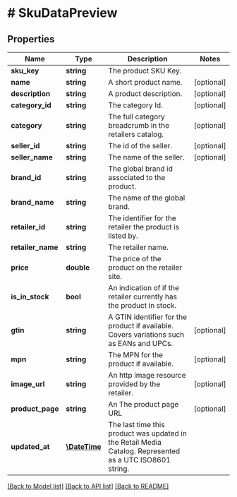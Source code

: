 # # SkuDataPreview

## Properties

Name | Type | Description | Notes
------------ | ------------- | ------------- | -------------
**sku_key** | **string** | The product SKU Key. |
**name** | **string** | A short product name. | [optional]
**description** | **string** | A product description. | [optional]
**category_id** | **string** | The category Id. | [optional]
**category** | **string** | The full category breadcrumb in the retailers catalog. | [optional]
**seller_id** | **string** | The id of the seller. | [optional]
**seller_name** | **string** | The name of the seller. | [optional]
**brand_id** | **string** | The global brand id associated to the product. |
**brand_name** | **string** | The name of the global brand. |
**retailer_id** | **string** | The identifier for the retailer the product is listed by. |
**retailer_name** | **string** | The retailer name. |
**price** | **double** | The price of the product on the retailer site. |
**is_in_stock** | **bool** | An indication of if the retailer currently has the product in stock. |
**gtin** | **string** | A GTIN identifier for the product if available. Covers variations such as EANs and UPCs. | [optional]
**mpn** | **string** | The MPN for the product if available. | [optional]
**image_url** | **string** | An http image resource provided by the retailer. | [optional]
**product_page** | **string** | An The product page URL | [optional]
**updated_at** | [**\DateTime**](\DateTime.md) | The last time this product was updated in the Retail Media Catalog. Represented as a UTC ISO8601 string. |

[[Back to Model list]](../../README.md#models) [[Back to API list]](../../README.md#endpoints) [[Back to README]](../../README.md)

